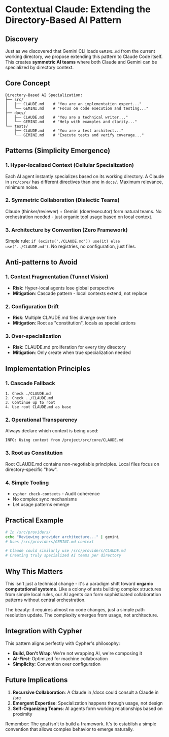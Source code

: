 # Contextual Claude: Extending the Directory-Based AI Pattern

## Discovery

Just as we discovered that Gemini CLI loads `GEMINI.md` from the current working directory, we propose extending this pattern to Claude Code itself. This creates **symmetric AI teams** where both Claude and Gemini can be specialized by directory context.

## Core Concept

```
Directory-Based AI Specialization:
├── src/
│   ├── CLAUDE.md    # "You are an implementation expert..."
│   └── GEMINI.md    # "Focus on code execution and testing..."
├── docs/
│   ├── CLAUDE.md    # "You are a technical writer..."
│   └── GEMINI.md    # "Help with examples and clarity..."
└── tests/
    ├── CLAUDE.md    # "You are a test architect..."
    └── GEMINI.md    # "Execute tests and verify coverage..."
```

## Patterns (Simplicity Emergence)

### 1. Hyper-localized Context (Cellular Specialization)
Each AI agent instantly specializes based on its working directory. A Claude in `src/core/` has different directives than one in `docs/`. Maximum relevance, minimum noise.

### 2. Symmetric Collaboration (Dialectic Teams)
Claude (thinker/reviewer) + Gemini (doer/executor) form natural teams. No orchestration needed - just organic tool usage based on local context.

### 3. Architecture by Convention (Zero Framework)
Simple rule: `if (exists('./CLAUDE.md')) use(it) else use('../CLAUDE.md')`. No registries, no configuration, just files.

## Anti-patterns to Avoid

### 1. Context Fragmentation (Tunnel Vision)
- **Risk**: Hyper-local agents lose global perspective
- **Mitigation**: Cascade pattern - local contexts extend, not replace

### 2. Configuration Drift
- **Risk**: Multiple CLAUDE.md files diverge over time
- **Mitigation**: Root as "constitution", locals as specializations

### 3. Over-specialization
- **Risk**: CLAUDE.md proliferation for every tiny directory
- **Mitigation**: Only create when true specialization needed

## Implementation Principles

### 1. Cascade Fallback
```
1. Check ./CLAUDE.md
2. Check ../CLAUDE.md
3. Continue up to root
4. Use root CLAUDE.md as base
```

### 2. Operational Transparency
Always declare which context is being used:
```
INFO: Using context from /project/src/core/CLAUDE.md
```

### 3. Root as Constitution
Root CLAUDE.md contains non-negotiable principles. Local files focus on directory-specific "how".

### 4. Simple Tooling
- `cypher check-contexts` - Audit coherence
- No complex sync mechanisms
- Let usage patterns emerge

## Practical Example

```bash
# In /src/providers/
echo "Reviewing provider architecture..." | gemini
# Uses /src/providers/GEMINI.md context

# Claude could similarly use /src/providers/CLAUDE.md
# Creating truly specialized AI teams per directory
```

## Why This Matters

This isn't just a technical change - it's a paradigm shift toward **organic computational systems**. Like a colony of ants building complex structures from simple local rules, our AI agents can form sophisticated collaboration patterns without central orchestration.

The beauty: it requires almost no code changes, just a simple path resolution update. The complexity emerges from usage, not architecture.

## Integration with Cypher

This pattern aligns perfectly with Cypher's philosophy:
- **Build, Don't Wrap**: We're not wrapping AI, we're composing it
- **AI-First**: Optimized for machine collaboration
- **Simplicity**: Convention over configuration

## Future Implications

1. **Recursive Collaboration**: A Claude in /docs could consult a Claude in /src
2. **Emergent Expertise**: Specialization happens through usage, not design
3. **Self-Organizing Teams**: AI agents form working relationships based on proximity

Remember: The goal isn't to build a framework. It's to establish a simple convention that allows complex behavior to emerge naturally.
